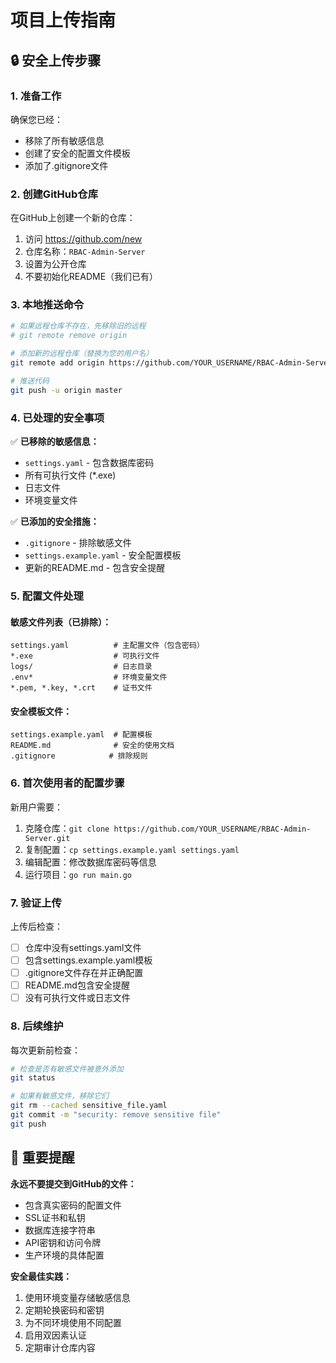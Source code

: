 # 项目上传指南

## 🔒 安全上传步骤

### 1. 准备工作
确保您已经：
- 移除了所有敏感信息
- 创建了安全的配置文件模板
- 添加了.gitignore文件

### 2. 创建GitHub仓库
在GitHub上创建一个新的仓库：
1. 访问 https://github.com/new
2. 仓库名称：`RBAC-Admin-Server`
3. 设置为公开仓库
4. 不要初始化README（我们已有）

### 3. 本地推送命令

```bash
# 如果远程仓库不存在，先移除旧的远程
# git remote remove origin

# 添加新的远程仓库（替换为您的用户名）
git remote add origin https://github.com/YOUR_USERNAME/RBAC-Admin-Server.git

# 推送代码
git push -u origin master
```

### 4. 已处理的安全事项

✅ **已移除的敏感信息：**
- `settings.yaml` - 包含数据库密码
- 所有可执行文件 (*.exe)
- 日志文件
- 环境变量文件

✅ **已添加的安全措施：**
- `.gitignore` - 排除敏感文件
- `settings.example.yaml` - 安全配置模板
- 更新的README.md - 包含安全提醒

### 5. 配置文件处理

#### 敏感文件列表（已排除）：
```
settings.yaml          # 主配置文件（包含密码）
*.exe                  # 可执行文件
logs/                  # 日志目录
.env*                  # 环境变量文件
*.pem, *.key, *.crt    # 证书文件
```

#### 安全模板文件：
```
settings.example.yaml  # 配置模板
README.md              # 安全的使用文档
.gitignore            # 排除规则
```

### 6. 首次使用者的配置步骤

新用户需要：
1. 克隆仓库：`git clone https://github.com/YOUR_USERNAME/RBAC-Admin-Server.git`
2. 复制配置：`cp settings.example.yaml settings.yaml`
3. 编辑配置：修改数据库密码等信息
4. 运行项目：`go run main.go`

### 7. 验证上传

上传后检查：
- [ ] 仓库中没有settings.yaml文件
- [ ] 包含settings.example.yaml模板
- [ ] .gitignore文件存在并正确配置
- [ ] README.md包含安全提醒
- [ ] 没有可执行文件或日志文件

### 8. 后续维护

每次更新前检查：
```bash
# 检查是否有敏感文件被意外添加
git status

# 如果有敏感文件，移除它们
git rm --cached sensitive_file.yaml
git commit -m "security: remove sensitive file"
git push
```

## 🚨 重要提醒

**永远不要提交到GitHub的文件：**
- 包含真实密码的配置文件
- SSL证书和私钥
- 数据库连接字符串
- API密钥和访问令牌
- 生产环境的具体配置

**安全最佳实践：**
1. 使用环境变量存储敏感信息
2. 定期轮换密码和密钥
3. 为不同环境使用不同配置
4. 启用双因素认证
5. 定期审计仓库内容